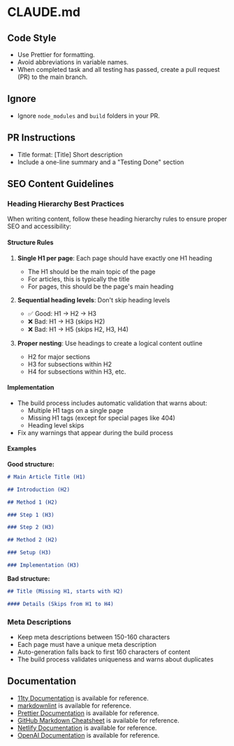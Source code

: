 # CLAUDE.md

## Code Style

- Use Prettier for formatting.
- Avoid abbreviations in variable names.
- When completed task and all testing has passed, create a pull request (PR) to the main branch.

## Ignore

- Ignore `node_modules` and `build` folders in your PR.

## PR Instructions

- Title format: [Title] Short description
- Include a one-line summary and a "Testing Done" section

## SEO Content Guidelines

### Heading Hierarchy Best Practices

When writing content, follow these heading hierarchy rules to ensure proper SEO and accessibility:

#### Structure Rules

1. **Single H1 per page**: Each page should have exactly one H1 heading

   - The H1 should be the main topic of the page
   - For articles, this is typically the title
   - For pages, this should be the page's main heading

2. **Sequential heading levels**: Don't skip heading levels

   - ✅ Good: H1 → H2 → H3
   - ❌ Bad: H1 → H3 (skips H2)
   - ❌ Bad: H1 → H5 (skips H2, H3, H4)

3. **Proper nesting**: Use headings to create a logical content outline
   - H2 for major sections
   - H3 for subsections within H2
   - H4 for subsections within H3, etc.

#### Implementation

- The build process includes automatic validation that warns about:
  - Multiple H1 tags on a single page
  - Missing H1 tags (except for special pages like 404)
  - Heading level skips
- Fix any warnings that appear during the build process

#### Examples

**Good structure:**

```markdown
# Main Article Title (H1)

## Introduction (H2)

## Method 1 (H2)

### Step 1 (H3)

### Step 2 (H3)

## Method 2 (H2)

### Setup (H3)

### Implementation (H3)
```

**Bad structure:**

```markdown
## Title (Missing H1, starts with H2)

#### Details (Skips from H1 to H4)
```

### Meta Descriptions

- Keep meta descriptions between 150-160 characters
- Each page must have a unique meta description
- Auto-generation falls back to first 160 characters of content
- The build process validates uniqueness and warns about duplicates

## Documentation

- [11ty Documentation](https://www.11ty.dev/docs/) is available for reference.
- [markdownlint](https://github.com/DavidAnson/markdownlint) is available for reference.
- [Prettier Documentation](https://prettier.io/docs/en/index.html) is available for reference.
- [GitHub Markdown Cheatsheet](https://github.github.com/gfm/) is available for reference.
- [Netlify Documentation](https://docs.netlify.com) is available for reference.
- [OpenAI Documentation](https://platform.openai.com/docs/overview) is available for reference.
